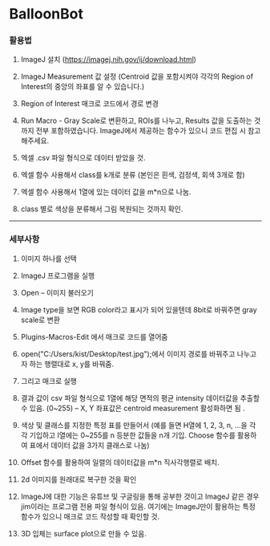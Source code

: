 # BalloonBot
### 활용법

1. ImageJ 설치 (https://imagej.nih.gov/ij/download.html)

2. ImageJ Measurement 값 설정 (Centroid 값을 포함시켜야 각각의 Region of Interest의 중앙의 좌표를 알 수 있습니다.)

3. Region of Interest 매크로 코드에서 경로 변경

4. Run Macro - Gray Scale로 변환하고, ROIs를 나누고, Results 값을 도출하는 것까지 전부 포함하였습니다. ImageJ에서 제공하는 함수가 있으니 코드 편집 시 참고해주세요.

5. 엑셀 .csv 파일 형식으로 데이터 받았을 것.

6. 엑셀 함수 사용해서 class를 k개로 분류 (본인은 흰색, 검정색, 회색 3개로 함) 

7. 엑셀 함수 사용해서 1열에 있는 데이터 값을 m*n으로 나눔. 

8. class 별로 색상을 분류해서 그림 복원되는 것까지 확인. 
------------------------------------------------------------------------------------------------------
### 세부사항

1.	이미지 하나를 선택 

2.	ImageJ 프로그램을 실행

3.	Open – 이미지 불러오기

4.	Image type을 보면 RGB color라고 표시가 되어 있을텐데 8bit로 바꿔주면 gray scale로 변환 

5.	Plugins-Macros-Edit 에서 매크로 코드를 열어줌 

6.	open("C:/Users/kist/Desktop/test.jpg");에서 이미지 경로를 바꿔주고 나누고자 하는 행렬대로 x, y를 바꿔줌.

7.	그리고 매크로 실행

8.	결과 값이 csv 파일 형식으로 1열에 해당 면적의 평균 intensity 데이터값을 추출할 수 있음. (0~255) – X, Y 좌표값은 centroid measurement 활성화하면 됨 .

9.	색상 및 클래스를 지정한 특정 표를 만들어서 (예를 들면 H열에 1, 2, 3, n, …을 각각 기입하고 I열에는 0~255를 n 등분한 값들을 n개 기입. Choose 함수를 활용하여 표에서 데이터 값을 3가지 클래스로 나눔)

10.	Offset 함수를 활용하여 일렬의 데이터값을 m*n 직사각행렬로 배치.

11.	 2d 이미지를 원래대로 복구한 것을 확인

12.	ImageJ에 대한 기능은 유튜브 및 구글링을 통해 공부한 것이고 ImageJ 같은 경우 jim이라는 프로그램 전용 파일 형식이 있음. 여기에는 ImageJ만이 활용하는 특정 함수가 있으니 매크로 코드 작성할 때 확인할 것. 

13.	3D 입체는 surface plot으로 만들 수 있음.

